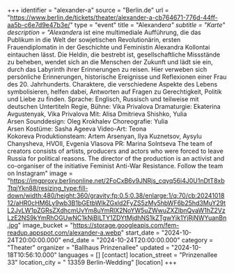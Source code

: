 +++
identifier = "alexander-a"
source = "Berlin.de"
url = "https://www.berlin.de/tickets/theater/alexander-a-cb764671-776d-44ff-aa5b-c6e7d9e47b3e/"
type = "event"
title = "Alexander*a"
subtitle = "Karte"
description = "Alexander*a ist eine multimediale Aufführung, die das Publikum in die Welt der sowjetischen Revolutionärin, ersten Frauendiplomatin in der Geschichte und Feministin Alexandra Kollontai eintauchen lässt. Die Heldin, die bestrebt ist, gesellschaftliche Missstände zu beheben, wendet sich an die Menschen der Zukunft und lädt sie ein, durch das Labyrinth ihrer Erinnerungen zu reisen. Hier verweben sich persönliche Erinnerungen, historische Ereignisse und Reflexionen einer Frau des 20. Jahrhunderts. Charaktere, die verschiedene Aspekte des Lebens symbolisieren, helfen dabei, Antworten auf Fragen zu Gerechtigkeit, Politik und Liebe zu finden. Sprache: Englisch, Russisch und teilweise mit deutschen Untertiteln Regie, Bühne: Vika Privalova Dramaturgie: Ekaterina Avgustenyak, Vika Privalova Mit: Alisa Dmitrieva Shishko, Yulia Arsen Sounddesign: Oleg Krokhalev Choreografie: Yulia Arsen Kostüme: Sasha Ageeva Video-Art: Teona Kokoreva Produktionsteam: Artem Arsenyan, Ilya Kuznetsov, Aysylu Chanysheva, HVOII, Evgenia Vlasova PR: Marina Solntseva The team of creators consists of artists, producers and actors who were forced to leave Russia for political reasons. The director of the production is an activist and co-organiser of the initiative Feminist Anti-War Resistance. Follow the team on Instagram"
image = "https://imgproxy.berlinonline.net/2FoCxB6v9JNRjs_cqyq56i4J0U1nDtT8xbTtqjYkn88/resizing_type:fill-down/width:480/height:360/gravity:fp:0.5:0.38/enlarge:1/q:70/cb:2024101812/aHR0cHM6Ly9wb3B1bGEtbWlkZGxld2FyZS5zMy5hbWF6b25hd3MuY29tL2JvLW1pZGRsZXdhcmUvYm8uYmRlX2NoYW5uZWwuZXZlbnQvaW1hZ2VzLzE2NS9kYmRhOGUwNC1kNjBlLTY1ZDYtMjdhNS1kZTgwYjk1YjRjNWYuanBn.jpg"
image_bucket = "https://storage.googleapis.com/fem-readup.appspot.com/alexander-a.webp"
start_date = "2024-10-24T20:00:00.000"
end_date = "2024-10-24T20:00:00.000"
category = "Theater"
organizer = "Ballhaus Prinzenallee"
updated = "2024-10-18T10:56:10.000"
languages = []
[contact]
location_street = "Prinzenallee 33"
location_city = " 13359 Berlin-Wedding"
[location]
+++